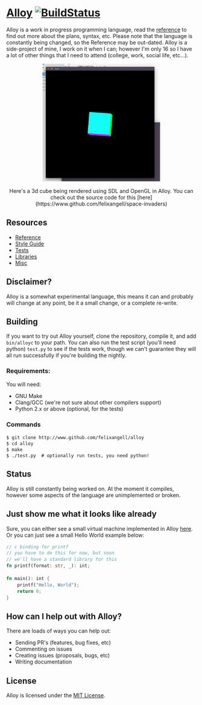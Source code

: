 # [Alloy](http://alloy-lang.org) [![BuildStatus](https://travis-ci.org/felixangell/alloy.svg?branch=master)](https://travis-ci.org/felixangell/alloy)
Alloy is a work in progress programming language, read the [reference](docs/REFERENCE.md) to find out more about the plans, syntax, etc. 
Please note that the language is constantly being changed, so the Reference may be out-dated. Alloy is a side-project of mine, I work on it
when I can; however I'm only 16 so I have a lot of other things that I need to attend (college, work, social life, etc...).

<p align="center">
<img src="misc/example.gif" width="312px" height="312px" />
</p>
<p align="center">
Here's a 3d cube being rendered using SDL and OpenGL in Alloy. You can
check out the source code for this [here](https://www.github.com/felixangell/space-invaders)
</p>

## Resources

* [Reference](/docs/REFERENCE.md)
* [Style Guide](/docs/STYLEGUIDE.md)
* [Tests](/tests/)
* [Libraries](/lib/)
* [Misc](/misc/)

## Disclaimer?
Alloy is a somewhat experimental language, this means it can and probably will change at any point, be it a small change, or a complete re-write.

## Building
If you want to try out Alloy yourself, clone the repository, compile it, and add `bin/alloyc` to your path. You can
also run the test script (you'll need python) `test.py` to see if the tests work, though we can't guarantee they
will all run successfully if you're building the nightly.

### Requirements:
You will need:

* GNU Make
* Clang/GCC (we're not sure about other compilers support)
* Python 2.x or above (optional, for the tests)

### Commands

	$ git clone http://www.github.com/felixangell/alloy
	$ cd alloy
	$ make
	$ ./test.py  # optionally run tests, you need python!

## Status
Alloy is still constantly being worked on. At the moment it compiles,
however some aspects of the language are unimplemented or broken.

## Just show me what it looks like already
Sure, you can either see a small virtual machine implemented in Alloy [here](tests/misc/virtualmachine.aly). Or you can just see a small Hello World example below:

```rust
// c binding for printf
// you have to do this for now, but soon
// we'll have a standard library for this
fn printf(format: str, _): int;

fn main(): int {
    printf("Hello, World");
    return 0;
}
```

## How can I help out with Alloy?
There are loads of ways you can help out:

* Sending PR's (features, bug fixes, etc)
* Commenting on issues
* Creating issues (proposals, bugs, etc)
* Writing documentation

## License
Alloy is licensed under the [MIT License](/LICENSE.md).
